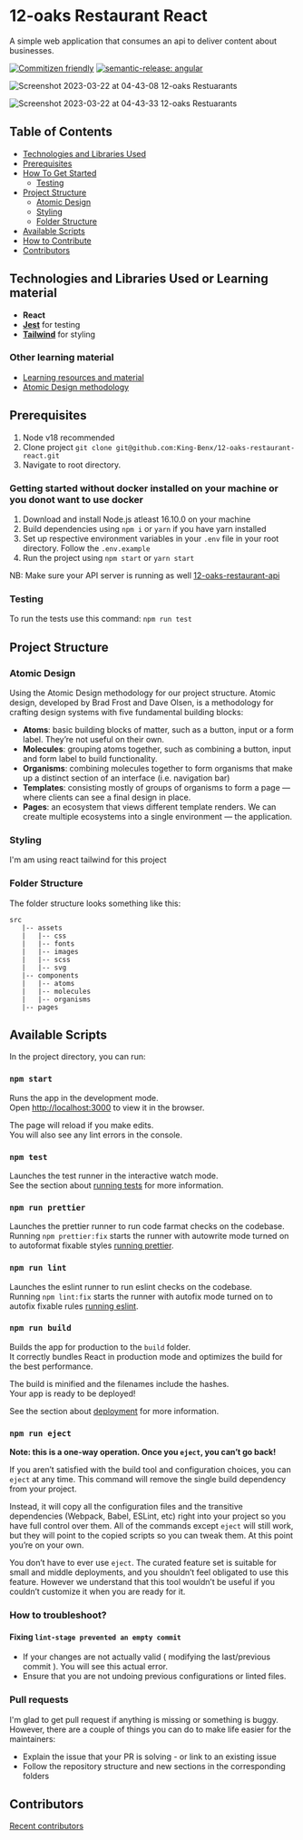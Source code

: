 # 12-oaks Restaurant React

A simple web application that consumes an api to deliver content about businesses.

[![Commitizen friendly](https://img.shields.io/badge/commitizen-friendly-brightgreen.svg)](http://commitizen.github.io/cz-cli/)
[![semantic-release: angular](https://img.shields.io/badge/semantic--release-angular-e10079?logo=semantic-release)](https://github.com/semantic-release/semantic-release)

![Screenshot 2023-03-22 at 04-43-08 12-oaks Restuarants](https://user-images.githubusercontent.com/17830204/226783085-d3b52531-d1fb-417a-a32c-a78c834a0cfe.png)

![Screenshot 2023-03-22 at 04-43-33 12-oaks Restuarants](https://user-images.githubusercontent.com/17830204/226783132-3b38cfde-5609-4102-9fa6-e37154772bc6.png)

## Table of Contents

- [Technologies and Libraries Used](#technologies-and-libraries-used)
- [Prerequisites](#prerequisites)
- [How To Get Started](#how-to-get-started)
  - [Testing](#testing)
- [Project Structure](#project-structure)
  - [Atomic Design](#atomic-design)
  - [Styling](#styling)
  - [Folder Structure](#folder-structure)
- [Available Scripts](#available-scripts)
- [How to Contribute](#pull-requests)
- [Contributors](#contributors)

## Technologies and Libraries Used or Learning material

- **React**
- **[Jest](https://jestjs.io/docs/tutorial-react)** for testing
- **[Tailwind](https://tailwindcss.com/docs/installation)** for styling

### Other learning material

- [Learning resources and material](https://atomicdesign.bradfrost.com/chapter-2/)
- [Atomic Design methodology](https://danilowoz.com/blog/atomic-design-with-react)

## Prerequisites

1. Node v18 recommended
2. Clone project `git clone git@github.com:King-Benx/12-oaks-restaurant-react.git`
3. Navigate to root directory.

### Getting started without docker installed on your machine or you donot want to use docker

1. Download and install Node.js atleast 16.10.0 on your machine
2. Build dependencies using `npm i` or `yarn` if you have yarn installed
3. Set up respective environment variables in your `.env` file in your root directory. Follow the `.env.example`
4. Run the project using `npm start` or `yarn start`

NB: Make sure your API server is running as well
[12-oaks-restaurant-api](https://github.com/King-Benx/12-oaks-restaurant-api)

### Testing

To run the tests use this command: `npm run test`

## Project Structure

### Atomic Design

Using the Atomic Design methodology for our project structure. Atomic design, developed by Brad Frost and Dave Olsen, is a methodology for crafting design systems with five fundamental building blocks:

- **Atoms**: basic building blocks of matter, such as a button, input or a form label. They’re not useful on their own.
- **Molecules**: grouping atoms together, such as combining a button, input and form label to build functionality.
- **Organisms**: combining molecules together to form organisms that make up a distinct section of an interface (i.e. navigation bar)
- **Templates**: consisting mostly of groups of organisms to form a page — where clients can see a final design in place.
- **Pages**: an ecosystem that views different template renders. We can create multiple ecosystems into a single environment — the application.

### Styling

I'm am using react tailwind for this project

### Folder Structure

The folder structure looks something like this:

```
src
   |-- assets
   |   |-- css
   |   |-- fonts
   |   |-- images
   |   |-- scss
   |   |-- svg
   |-- components
   |   |-- atoms
   |   |-- molecules
   |   |-- organisms
   |-- pages 
```

## Available Scripts

In the project directory, you can run:

### `npm start`

Runs the app in the development mode.<br />
Open [http://localhost:3000](http://localhost:3000) to view it in the browser.

The page will reload if you make edits.<br />
You will also see any lint errors in the console.

### `npm test`

Launches the test runner in the interactive watch mode.<br />
See the section about [running tests](https://facebook.github.io/create-react-app/docs/running-tests) for more information.

### `npm run prettier`

Launches the prettier runner to run code farmat checks on the codebase.<br />
Running `npm prettier:fix` starts the runner with autowrite mode turned on to autoformat fixable styles
[running prettier](https://prettier.io/docs/en/index.html).

### `npm run lint`

Launches the eslint runner to run eslint checks on the codebase.<br />
Running `npm lint:fix` starts the runner with autofix mode turned on to autofix fixable rules
[running eslint](https://facebook.github.io/create-react-app/docs/running-tests).

### `npm run build`

Builds the app for production to the `build` folder.<br />
It correctly bundles React in production mode and optimizes the build for the best performance.

The build is minified and the filenames include the hashes.<br />
Your app is ready to be deployed!

See the section about [deployment](https://facebook.github.io/create-react-app/docs/deployment) for more information.

### `npm run eject`

**Note: this is a one-way operation. Once you `eject`, you can’t go back!**

If you aren’t satisfied with the build tool and configuration choices, you can `eject` at any time. This command will remove the single build dependency from your project.

Instead, it will copy all the configuration files and the transitive dependencies (Webpack, Babel, ESLint, etc) right into your project so you have full control over them. All of the commands except `eject` will still work, but they will point to the copied scripts so you can tweak them. At this point you’re on your own.

You don’t have to ever use `eject`. The curated feature set is suitable for small and middle deployments, and you shouldn’t feel obligated to use this feature. However we understand that this tool wouldn’t be useful if you couldn’t customize it when you are ready for it.

### How to troubleshoot?

#### Fixing `lint-stage prevented an empty commit`

- If your changes are not actually valid ( modifying the last/previous commit ). You will see this actual error.
- Ensure that you are not undoing previous configurations or linted files.

### Pull requests

I'm glad to get pull request if anything is missing or something is buggy. However, there are a couple of things you can do to make life easier for the maintainers:

- Explain the issue that your PR is solving - or link to an existing issue
- Follow the repository structure and new sections in the corresponding folders


## Contributors

[Recent contributors](https://github.com/King-Benx/12-oaks-restaurant-react/graphs/contributors)
